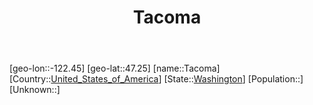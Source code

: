 ﻿---
title: "Tacoma"
location: [47.25,-122.45]
type: City
tags:
- geo/City


SpocWebEntityId: 34733
isDeleted: false
confidential: public

---
[geo-lon::-122.45]
[geo-lat::47.25]
[name::Tacoma]
[Country::[United_States_of_America](North-America/United_States_of_America.md)]
[State::[Washington](North-America/United_States_of_America/Washington.md)]
[Population::]
[Unknown::]

